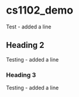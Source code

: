 # cs1102_demo
Test - added a line

## Heading 2
Testing - added a line

### Heading 3
Testing - added a line

